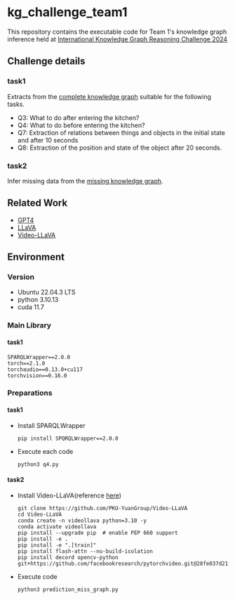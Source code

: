 # kg_challenge_team1
This repository contains the executable code for Team 1's knowledge graph inference held at [International Knowledge Graph Reasoning Challenge 2024](https://ikgrc.org/2024/)
## Challenge details
### task1
Extracts from the [complete knowledge graph](https://github.com/KnowledgeGraphJapan/KGRC-RDF/tree/kgrc4si/CompleteData) suitable for the following tasks.
- Q3: What to do after entering the kitchen?
- Q4: What to do before entering the kitchen?
- Q7: Extraction of relations between things and objects in the initial state and after 10 seconds
- Q8: Extraction of the position and state of the object after 20 seconds.
### task2
Infer missing data from the [missing knowledge graph](https://github.com/KnowledgeGraphJapan/KGRC-RDF/tree/kgrc4si/PartiallyMissingData).

## Related Work
- [GPT4](https://openai.com/research/gpt-4)
- [LLaVA](https://llava-vl.github.io/)
- [Video-LLaVA](https://arxiv.org/abs/2311.10122)
## Environment
### Version
- Ubuntu 22.04.3 LTS
- python 3.10.13
- cuda 11.7

### Main Library
#### task1
```
SPARQLWrapper==2.0.0
torch==2.1.0
torchaudio==0.13.0+cu117
torchvision==0.16.0
```
### Preparations
#### task1
- Install SPARQLWrapper
    ```
    pip install SPQRQLWrapper==2.0.0
    ```
- Execute each code
  ```
  python3 q4.py
  ```
#### task2
- Install Video-LLaVA(reference [here](https://github.com/PKU-YuanGroup/Video-LLaVA))
    ```
    git clone https://github.com/PKU-YuanGroup/Video-LLaVA
    cd Video-LLaVA
    conda create -n videollava python=3.10 -y
    conda activate videollava
    pip install --upgrade pip  # enable PEP 660 support
    pip install -e .
    pip install -e ".[train]"
    pip install flash-attn --no-build-isolation
    pip install decord opencv-python git+https://github.com/facebookresearch/pytorchvideo.git@28fe037d212663c6a24f373b94cc5d478c8c1a1d
    ```
- Execute code
    ```
    python3 prediction_miss_graph.py
    ```
